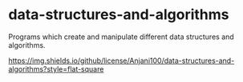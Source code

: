 # data-structures-and-algorithms
Programs which create and manipulate different data structures and algorithms.

https://img.shields.io/github/license/Anjani100/data-structures-and-algorithms?style=flat-square
